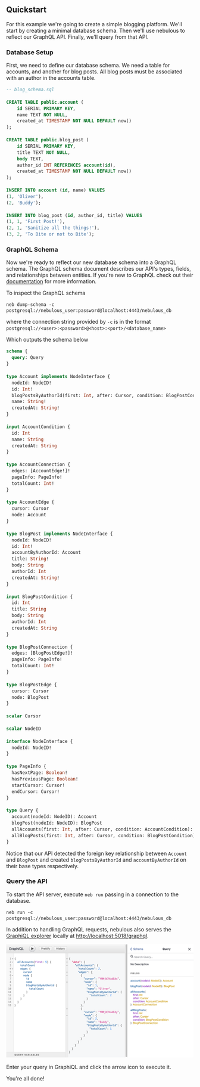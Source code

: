## Quickstart

For this example we're going to create a simple blogging platform. We'll start by creating a minimal database schema. Then we'll use nebulous to reflect our GraphQL API. Finally, we'll query from that API.

### Database Setup

First, we need to define our database schema. We need a table for accounts, and another for blog posts. All blog posts must be associated with an author in the accounts table.

```sql
-- blog_schema.sql

CREATE TABLE public.account (
    id SERIAL PRIMARY KEY,
    name TEXT NOT NULL,
    created_at TIMESTAMP NOT NULL DEFAULT now()
);

CREATE TABLE public.blog_post (
    id SERIAL PRIMARY KEY,
    title TEXT NOT NULL,
    body TEXT,
    author_id INT REFERENCES account(id),
    created_at TIMESTAMP NOT NULL DEFAULT now()
);

INSERT INTO account (id, name) VALUES
(1, 'Oliver'),
(2, 'Buddy');

INSERT INTO blog_post (id, author_id, title) VALUES
(1, 1, 'First Post!'),
(2, 1, 'Sanitize all the things!'),
(3, 2, 'To Bite or not to Bite');
```

### GraphQL Schema

Now we're ready to reflect our new database schema into a GraphQL schema. The GraphQL schema document describes our API's types, fields, and relationships between entities. If you're new to GraphQL check out their [documentation](https://graphql.org/learn/) for more information.

To inspect the GraphQL schema
```shell
neb dump-schema -c postgresql://nebulous_user:password@localhost:4443/nebulous_db
```
where the connection string provided by `-c` is in the format `postgresql://<user>:<password>@<host>:<port>/<database_name>`

Which outputs the schema below
```graphql
schema {
  query: Query
}

type Account implements NodeInterface {
  nodeId: NodeID!
  id: Int!
  blogPostsByAuthorId(first: Int, after: Cursor, condition: BlogPostCondition): BlogPostConnection
  name: String!
  createdAt: String!
}

input AccountCondition {
  id: Int
  name: String
  createdAt: String
}

type AccountConnection {
  edges: [AccountEdge!]!
  pageInfo: PageInfo!
  totalCount: Int!
}

type AccountEdge {
  cursor: Cursor
  node: Account
}

type BlogPost implements NodeInterface {
  nodeId: NodeID!
  id: Int!
  accountByAuthorId: Account
  title: String!
  body: String
  authorId: Int
  createdAt: String!
}

input BlogPostCondition {
  id: Int
  title: String
  body: String
  authorId: Int
  createdAt: String
}

type BlogPostConnection {
  edges: [BlogPostEdge!]!
  pageInfo: PageInfo!
  totalCount: Int!
}

type BlogPostEdge {
  cursor: Cursor
  node: BlogPost
}

scalar Cursor

scalar NodeID

interface NodeInterface {
  nodeId: NodeID!
}

type PageInfo {
  hasNextPage: Boolean!
  hasPreviousPage: Boolean!
  startCursor: Cursor!
  endCursor: Cursor!
}

type Query {
  account(nodeId: NodeID): Account
  blogPost(nodeId: NodeID): BlogPost
  allAccounts(first: Int, after: Cursor, condition: AccountCondition): AccountConnection
  allBlogPosts(first: Int, after: Cursor, condition: BlogPostCondition): BlogPostConnection
}
```

Notice that our API detected the foreign key relationship between `Account` and `BlogPost` and created `blogPostsByAuthorId` and `accountByAuthorId` on their base types respectively.


### Query the API

To start the API server, execute `neb run` passing in a connection to the database.

```shell
neb run -c postgresql://nebulous_user:password@localhost:4443/nebulous_db
```

In addition to handling GraphQL requests, nebulous also serves the [GraphiQL explorer](https://github.com/graphql/graphiql) locally at [http://localhost:5018/graphql](http://localhost:5018/graphql).


![graphiql image](images/graphiql.png)

Enter your query in GraphiQL and click the arrow icon to execute it.

You're all done!